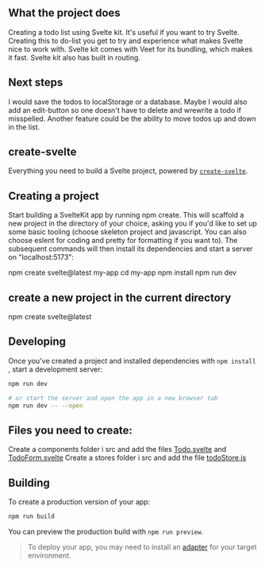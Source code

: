 ## What the project does
Creating a todo list using Svelte kit. 
It's useful if you want to try Svelte. Creating this to do-list you get to try and experience what makes Svelte nice to work with. Svelte kit comes with Veet for its bundling, which makes it fast. Svelte kit also has built in routing. 
## Next steps
I would save the todos to localStorage or a database. Maybe I would also add an edit-button so one doesn't have to delete and wrewrite a todo if misspelled. Another feature could be the ability to move todos up and down in the list. 


## create-svelte

Everything you need to build a Svelte project, powered by [`create-svelte`](https://github.com/sveltejs/kit/tree/master/packages/create-svelte).

## Creating a project
Start building a SvelteKit app by running npm create. This will scaffold a new project in the directory of your choice, asking you if you'd like to set up some basic tooling (choose skeleton project and javascript. You can also choose eslent for coding and pretty for formatting if you want to). 
The subsequent commands will then install its dependencies and start a server on "localhost:5173":

npm create svelte@latest my-app
cd my-app
npm install
npm run dev

## create a new project in the current directory
npm create svelte@latest


## Developing
Once you've created a project and installed dependencies with `npm install` , start a development server:

```bash
npm run dev

# or start the server and open the app in a new browser tab
npm run dev -- --open
```

## Files you need to create:
Create a components folder i src and add the files [Todo.svelte](./src/components/Todo.svelte) and [TodoForm.svelte](./src/components/TodoForm.svelte)
Create a stores folder i src and add the file [todoStore.js](./src/stores/todoStore.js)
    

## Building
To create a production version of your app:
```bash
npm run build
```

You can preview the production build with `npm run preview`.

> To deploy your app, you may need to install an [adapter](https://kit.svelte.dev/docs/adapters) for your target environment.

